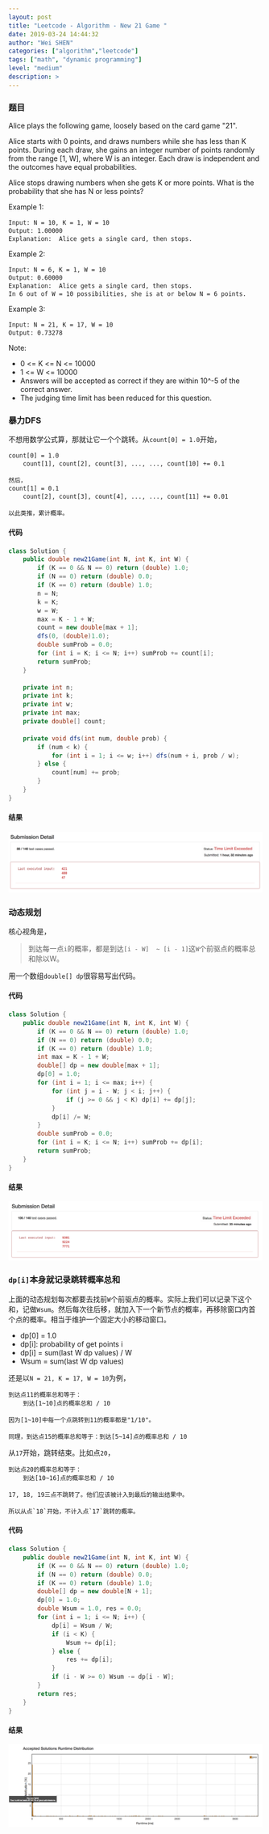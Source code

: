 ```yaml
---
layout: post
title: "Leetcode - Algorithm - New 21 Game "
date: 2019-03-24 14:44:32
author: "Wei SHEN"
categories: ["algorithm","leetcode"]
tags: ["math", "dynamic programming"]
level: "medium"
description: >
---
```


### 题目
Alice plays the following game, loosely based on the card game "21".

Alice starts with 0 points, and draws numbers while she has less than K points.  During each draw, she gains an integer number of points randomly from the range [1, W], where W is an integer.  Each draw is independent and the outcomes have equal probabilities.

Alice stops drawing numbers when she gets K or more points.  What is the probability that she has N or less points?

Example 1:
```
Input: N = 10, K = 1, W = 10
Output: 1.00000
Explanation:  Alice gets a single card, then stops.
```

Example 2:
```
Input: N = 6, K = 1, W = 10
Output: 0.60000
Explanation:  Alice gets a single card, then stops.
In 6 out of W = 10 possibilities, she is at or below N = 6 points.
```

Example 3:
```
Input: N = 21, K = 17, W = 10
Output: 0.73278
```

Note:
* 0 <= K <= N <= 10000
* 1 <= W <= 10000
* Answers will be accepted as correct if they are within 10^-5 of the correct answer.
* The judging time limit has been reduced for this question.

### 暴力DFS
不想用数学公式算，那就让它一个个跳转。从`count[0] = 1.0`开始，
```
count[0] = 1.0
    count[1], count[2], count[3], ..., ..., count[10] += 0.1

然后，
count[1] = 0.1
    count[2], count[3], count[4], ..., ..., count[11] += 0.01

以此类推，累计概率。
```

#### 代码
```java
class Solution {
    public double new21Game(int N, int K, int W) {
        if (K == 0 && N == 0) return (double) 1.0;
        if (N == 0) return (double) 0.0;
        if (K == 0) return (double) 1.0;
        n = N;
        k = K;
        w = W;
        max = K - 1 + W;
        count = new double[max + 1];
        dfs(0, (double)1.0);
        double sumProb = 0.0;
        for (int i = K; i <= N; i++) sumProb += count[i];
        return sumProb;
    }

    private int n;
    private int k;
    private int w;
    private int max;
    private double[] count;

    private void dfs(int num, double prob) {
        if (num < k) {
            for (int i = 1; i <= w; i++) dfs(num + i, prob / w);
        } else {
            count[num] += prob;
        }
    }
}
```

#### 结果
![new-21-game-1](/images/leetcode/new-21-game-1.png)


### 动态规划
核心视角是，
> 到达每一点`i`的概率，都是到达`[i - W]  ~ [i - 1]`这`W`个前驱点的概率总和除以W。

用一个数组`double[] dp`很容易写出代码。

#### 代码
```java
class Solution {
    public double new21Game(int N, int K, int W) {
        if (K == 0 && N == 0) return (double) 1.0;
        if (N == 0) return (double) 0.0;
        if (K == 0) return (double) 1.0;
        int max = K - 1 + W;
        double[] dp = new double[max + 1];
        dp[0] = 1.0;
        for (int i = 1; i <= max; i++) {
            for (int j = i - W; j < i; j++) {
                if (j >= 0 && j < K) dp[i] += dp[j];
            }
            dp[i] /= W;
        }
        double sumProb = 0.0;
        for (int i = K; i <= N; i++) sumProb += dp[i];
        return sumProb;
    }
}
```

#### 结果
![new-21-game-2](/images/leetcode/new-21-game-2.png)


### `dp[i]`本身就记录跳转概率总和
上面的动态规划每次都要去找前`W`个前驱点的概率。实际上我们可以记录下这个和，记做`Wsum`。然后每次往后移，就加入下一个新节点的概率，再移除窗口内首个点的概率。相当于维护一个固定大小的移动窗口。
* dp[0] = 1.0
* dp[i]: probability of get points i
* dp[i] = sum(last W dp values) / W
* Wsum = sum(last W dp values)

还是以`N = 21, K = 17, W = 10`为例，
```
到达点11的概率总和等于：
    到达[1~10]点的概率总和 / 10

因为[1~10]中每一个点跳转到11的概率都是"1/10"。

同理，到达点15的概率总和等于：到达[5~14]点的概率总和 / 10
```

从`17`开始，跳转结束。比如点`20`，
```
到达点20的概率总和等于：
    到达[10~16]点的概率总和 / 10

17, 18, 19三点不跳转了。他们应该被计入到最后的输出结果中。

所以从点`18`开始，不计入点`17`跳转的概率。
```

#### 代码
```java
class Solution {
    public double new21Game(int N, int K, int W) {
        if (K == 0 && N == 0) return (double) 1.0;
        if (N == 0) return (double) 0.0;
        if (K == 0) return (double) 1.0;
        double[] dp = new double[N + 1];
        dp[0] = 1.0;
        double Wsum = 1.0, res = 0.0;
        for (int i = 1; i <= N; i++) {
            dp[i] = Wsum / W;
            if (i < K) {
                Wsum += dp[i];
            } else {
                res += dp[i];
            }
            if (i - W >= 0) Wsum -= dp[i - W];
        }
        return res;
    }
}
```

#### 结果
![new-21-game-3](/images/leetcode/new-21-game-3.png)
